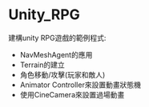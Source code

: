 # Unity_RPG
建構unity RPG遊戲的範例程式:
* NavMeshAgent的應用
* Terrain的建立
* 角色移動/攻擊(玩家和敵人)
* Animator Controller來設置動畫狀態機
* 使用CineCamera來設置過場動畫
